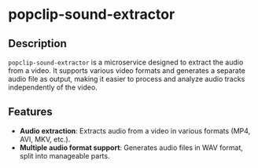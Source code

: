 # popclip-sound-extractor

## Description

`popclip-sound-extractor` is a microservice designed to extract the audio from a video. It supports various video formats and generates a separate audio file as output, making it easier to process and analyze audio tracks independently of the video.

## Features

- **Audio extraction**: Extracts audio from a video in various formats (MP4, AVI, MKV, etc.).
- **Multiple audio format support**: Generates audio files in WAV format, split into manageable parts.